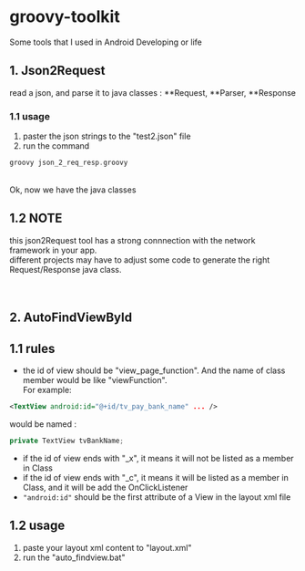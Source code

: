 # groovy-toolkit
Some tools that I used in Android Developing or life


## 1. Json2Request 
read a json, and parse it to java classes : **Request, **Parser, **Response

### 1.1 usage
1. paster the json strings to the "test2.json" file
2. run the command 
```groovy
groovy json_2_req_resp.groovy
```
<br/>
Ok, now we have the java classes

	
## 1.2 NOTE
this json2Request tool has a strong connnection with the network framework in your app. <br/>
different projects may have to adjust some code to generate the right Request/Response java class.<br/>
<br/><br/>


## 2. AutoFindViewById

## 1.1 rules
* the id of view should be "view_page_function". And the name of class member would be like "viewFunction". <br/>
For example: <br/>
```xml
<TextView android:id="@+id/tv_pay_bank_name" ... /> 
```
would be named :
```java
private TextView tvBankName;
```
*  if the id of view ends with "_x", it means it will not be listed as a member in Class
* if the id of view ends with "_c", it means it will be listed as a member in Class, and it will be add the OnClickListener
* ``` "android:id" ``` should be the first attribute of a View in the layout xml file

## 1.2 usage
1. paste your layout xml content to "layout.xml"
2. run the "auto_findview.bat"

